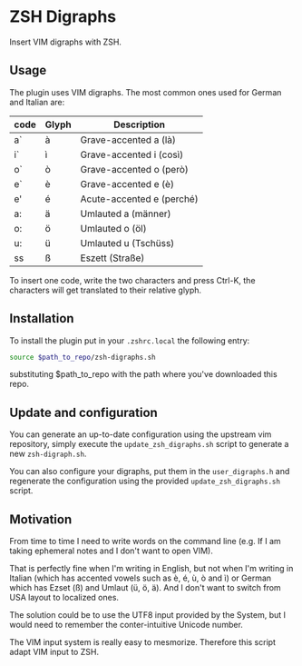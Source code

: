 # ZSH Digraphs

Insert VIM digraphs with ZSH.
<!-- gif digraph -->

## Usage
The plugin uses VIM digraphs.
The most common ones used for German and Italian are:

| code | Glyph | Description               |
|------|-------|---------------------------|
|  a`  |   à   | Grave-accented a (là)     |
|  i`  |   ì   | Grave-accented i (così)   |
|  o`  |   ò   | Grave-accented o (però)   |
|  e`  |   è   | Grave-accented e (è)      |
|  e'  |   é   | Acute-accented e (perché) |
|  a:  |   ä   | Umlauted a (männer)       |
|  o:  |   ö   | Umlauted o (öl)           |
|  u:  |   ü   | Umlauted u (Tschüss)      |
|  ss  |   ß   | Eszett (Straße)           |

To insert one code, write the two characters and press Ctrl-K, the
characters will get translated to their relative glyph.

## Installation
To install the plugin put in your `.zshrc.local` the following
entry:
```bash
source $path_to_repo/zsh-digraphs.sh
```
substituting $path_to_repo with the path where you've downloaded this repo.

## Update and configuration
You can generate an up-to-date configuration using the upstream vim
repository, simply execute the `update_zsh_digraphs.sh` script to generate
a new `zsh-digraph.sh`.

You can also configure your digraphs, put them in the `user_digraphs.h`
and regenerate the configuration using the provided
`update_zsh_digraphs.sh` script.

## Motivation
From time to time I need to write words on the command line (e.g.
If I am taking ephemeral notes and I don't want to open VIM).

That is perfectly fine when I'm writing in English, but not when I'm
writing in Italian (which has accented vowels such as è, é, ù, ò and ì)
or German which has Ezset (ß) and Umlaut (ü, ö, ä).  And I don't want to
switch from USA layout to localized ones.

The solution could be to use the UTF8 input provided by the System, but
I would need to remember the conter-intuitive Unicode number.

The VIM input system is really easy to mesmorize.  Therefore this script
adapt VIM input to ZSH.
